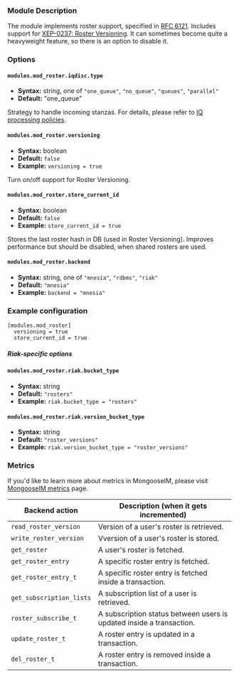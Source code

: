 ### Module Description
The module implements roster support, specified in [RFC 6121](http://xmpp.org/rfcs/rfc6121.html).
Includes support for [XEP-0237: Roster Versioning](http://xmpp.org/extensions/xep-0237.html).
It can sometimes become quite a heavyweight feature, so there is an option to disable it.

### Options

#### `modules.mod_roster.iqdisc.type`
* **Syntax:** string, one of `"one_queue"`, `"no_queue"`, `"queues"`, `"parallel"`
* **Default:** "one_queue"

Strategy to handle incoming stanzas. For details, please refer to
[IQ processing policies](../../advanced-configuration/Modules/#iq-processing-policies).

#### `modules.mod_roster.versioning`
* **Syntax:** boolean
* **Default:** `false`
* **Example:** `versioning = true`

Turn on/off support for Roster Versioning.

#### `modules.mod_roster.store_current_id`
* **Syntax:** boolean
* **Default:** `false`
* **Example:** `store_current_id = true`

Stores the last roster hash in DB (used in Roster Versioning).
Improves performance but should be disabled, when shared rosters are used.

#### `modules.mod_roster.backend`
* **Syntax:** string, one of `"mnesia"`, `"rdbms"`, `"riak"`
* **Default:** `"mnesia"`
* **Example:** `backend = "mnesia"`

### Example configuration
```
[modules.mod_roster]
  versioning = true
  store_current_id = true
```

##### Riak-specific options

#### `modules.mod_roster.riak.bucket_type`
* **Syntax:** string
* **Default:** `"rosters"`
* **Example:** `riak.bucket_type = "rosters"`

#### `modules.mod_roster.riak.version_bucket_type`
* **Syntax:** string
* **Default:** `"roster_versions"`
* **Example:** `riak.version_bucket_type = "roster_versions"`

### Metrics

If you'd like to learn more about metrics in MongooseIM,
please visit [MongooseIM metrics](../operation-and-maintenance/Mongoose-metrics.md) page.

| Backend action | Description (when it gets incremented) |
| ---- | -------------------------------------- |
| `read_roster_version` | Version of a user's roster is retrieved. |
| `write_roster_version` | Vversion of a user's roster is stored. |
| `get_roster` | A user's roster is fetched. |
| `get_roster_entry` | A specific roster entry is fetched. |
| `get_roster_entry_t` | A specific roster entry is fetched inside a transaction. |
| `get_subscription_lists` | A subscription list of a user is retrieved. |
| `roster_subscribe_t` | A subscription status between users is updated inside a transaction. |
| `update_roster_t` | A roster entry is updated in a transaction. |
| `del_roster_t` | A roster entry is removed inside a transaction. |
